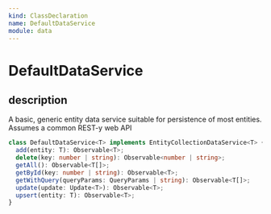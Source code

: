 ```yaml
---
kind: ClassDeclaration
name: DefaultDataService
module: data
---
```


# DefaultDataService

## description

A basic, generic entity data service
suitable for persistence of most entities.
Assumes a common REST-y web API

```ts
class DefaultDataService<T> implements EntityCollectionDataService<T> {
  add(entity: T): Observable<T>;
  delete(key: number | string): Observable<number | string>;
  getAll(): Observable<T[]>;
  getById(key: number | string): Observable<T>;
  getWithQuery(queryParams: QueryParams | string): Observable<T[]>;
  update(update: Update<T>): Observable<T>;
  upsert(entity: T): Observable<T>;
}
```
